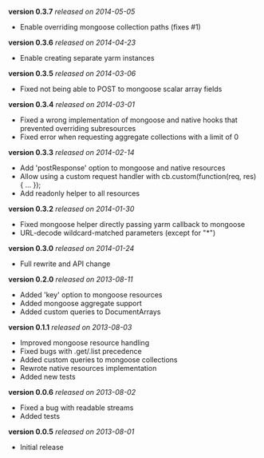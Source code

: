 **version 0.3.7** *released on 2014-05-05*

* Enable overriding mongoose collection paths (fixes #1)

**version 0.3.6** *released on 2014-04-23*

* Enable creating separate yarm instances

**version 0.3.5** *released on 2014-03-06*

* Fixed not being able to POST to mongoose scalar array fields

**version 0.3.4** *released on 2014-03-01*

* Fixed a wrong implementation of mongoose and native hooks that prevented
  overriding subresources
* Fixed error when requesting aggregate collections with a limit of 0

**version 0.3.3** *released on 2014-02-14*

* Add 'postResponse' option to mongoose and native resources
* Allow using a custom request handler with cb.custom(function(req, res) { ... });
* Add readonly helper to all resources

**version 0.3.2** *released on 2014-01-30*

* Fixed mongoose helper directly passing yarm callback to mongoose
* URL-decode wildcard-matched parameters (except for "*")

**version 0.3.0** *released on 2014-01-24*

* Full rewrite and API change

**version 0.2.0** *released on 2013-08-11*

* Added 'key' option to mongoose resources
* Added mongoose aggregate support
* Added custom queries to DocumentArrays

**version 0.1.1** *released on 2013-08-03*

* Improved mongoose resource handling
* Fixed bugs with .get/.list precedence
* Added custom queries to mongoose collections
* Rewrote native resources implementation
* Added new tests

**version 0.0.6** *released on 2013-08-02*

* Fixed a bug with readable streams
* Added tests

**version 0.0.5** *released on 2013-08-01*

* Initial release
